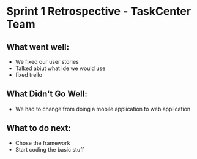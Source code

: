 # Sprint 1 Retrospective - TaskCenter Team

## What went well:
- We fixed our user stories
- Talked abiut what ide we would use
- fixed trello

## What Didn't Go Well:
- We had to change from doing a mobile application to web application

## What to do next:
-	Chose the framework
-	Start coding the basic stuff
